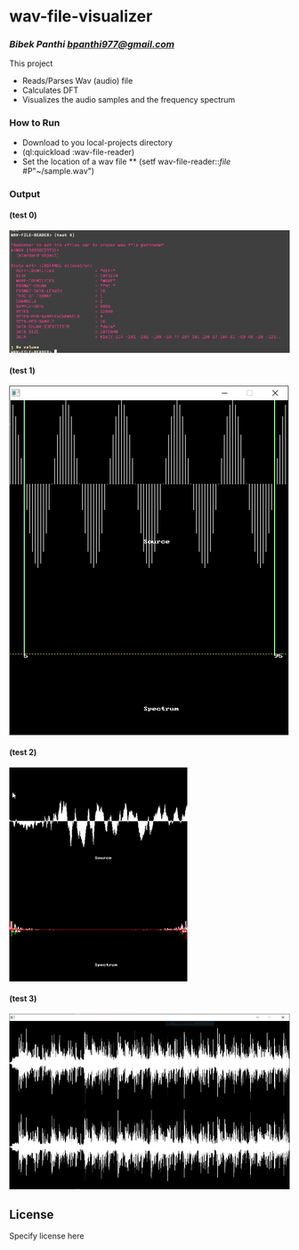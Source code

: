# wav-file-visualizer
### _Bibek Panthi <bpanthi977@gmail.com>_
This project
* Reads/Parses Wav (audio) file 
* Calculates DFT 
* Visualizes the audio samples and the frequency spectrum 

### How to Run  
* Download to you local-projects directory 
* (ql:quickload :wav-file-reader) 
* Set the location of a wav file 
** (setf wav-file-reader::*file* #P"~/sample.wav")

### Output 
#### (test 0)
![](./images/test0.PNG)
#### (test 1)
![](./images/test1.PNG)
#### (test 2)
![](./images/test2.gif)
#### (test 3)
![](./images/test3.PNG)

## License

Specify license here

